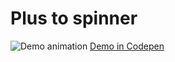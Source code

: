 # Plus to spinner
![Demo animation](../assets/demo.gif?raw=true)
[Demo in Codepen](https://codepen.io/hrommi/pen/rQPYjQ)
